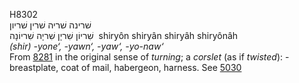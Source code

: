 <body>
  <p>H8302<br>  שׁרינה    שׁריה    שׁרין    שׁריון  <br> שִׁריוֹן  שִׁריָן  שִׁריָה  שִׁריוֹנָה  ‎  shiryôn  shiryân  shiryâh  shiryônâh  <br><i>(shir)</i> <i>-yone‘,</i> <i>-yawn‘,</i> <i>-yaw‘,</i> <i>-yo-naw‘ </i><br>From <a href="h8281.htm">8281</a> in the original sense of <i>turning</i>; a <i>corslet</i> (as if <i>twisted</i>): - breastplate, coat of mail, habergeon, harness. See <a href="h5030.htm">5030</a> <br></p>
 </body>